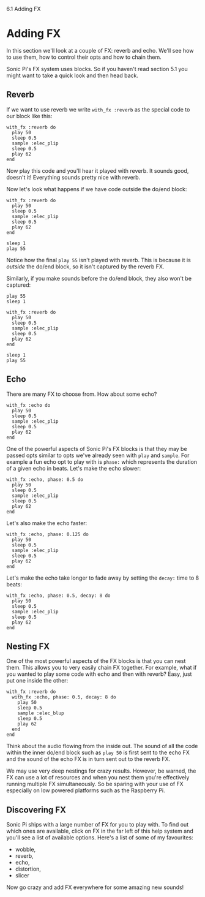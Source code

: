 6.1 Adding FX

# Adding FX

In this section we'll look at a couple of FX: reverb and echo. We'll
see how to use them, how to control their opts and how to chain
them.

Sonic Pi's FX system uses blocks. So if you haven't read section 5.1 you
might want to take a quick look and then head back.

## Reverb

If we want to use reverb we write `with_fx :reverb` as the special code
to our block like this:

```
with_fx :reverb do
  play 50
  sleep 0.5
  sample :elec_plip
  sleep 0.5
  play 62
end
```

Now play this code and you'll hear it played with reverb. It sounds
good, doesn't it! Everything sounds pretty nice with reverb.

Now let's look what happens if we have code outside the do/end block:

```
with_fx :reverb do
  play 50
  sleep 0.5
  sample :elec_plip
  sleep 0.5
  play 62
end

sleep 1
play 55
```

Notice how the final `play 55` isn't played with reverb. This is because
it is *outside* the do/end block, so it isn't captured by the reverb FX.

Similarly, if you make sounds before the do/end block, they also won't
be captured:

```
play 55
sleep 1

with_fx :reverb do
  play 50
  sleep 0.5
  sample :elec_plip
  sleep 0.5
  play 62
end

sleep 1
play 55
```

## Echo

There are many FX to choose from. How about some echo?

```
with_fx :echo do
  play 50
  sleep 0.5
  sample :elec_plip
  sleep 0.5
  play 62
end
```

One of the powerful aspects of Sonic Pi's FX blocks is that they may be
passed opts similar to opts we've already seen with `play`
and `sample`. For example a fun echo opt to play with is `phase:`
which represents the duration of a given echo in beats. Let's make the
echo slower:

```
with_fx :echo, phase: 0.5 do
  play 50
  sleep 0.5
  sample :elec_plip
  sleep 0.5
  play 62
end
```

Let's also make the echo faster:

```
with_fx :echo, phase: 0.125 do
  play 50
  sleep 0.5
  sample :elec_plip
  sleep 0.5
  play 62
end
```

Let's make the echo take longer to fade away by setting the `decay:`
time to 8 beats:

```
with_fx :echo, phase: 0.5, decay: 8 do
  play 50
  sleep 0.5
  sample :elec_plip
  sleep 0.5
  play 62
end
```

## Nesting FX

One of the most powerful aspects of the FX blocks is that you can nest
them. This allows you to very easily chain FX together. For example,
what if you wanted to play some code with echo and then with reverb?
Easy, just put one inside the other:

```
with_fx :reverb do
  with_fx :echo, phase: 0.5, decay: 8 do
    play 50
    sleep 0.5
    sample :elec_blup
    sleep 0.5
    play 62
  end
end
```

Think about the audio flowing from the inside out. The sound of all
the code within the inner do/end block such as `play 50` is first sent
to the echo FX and the sound of the echo FX is in turn sent out to the
reverb FX.

We may use very deep nestings for crazy results. However, be warned, the
FX can use a lot of resources and when you nest them you're effectively
running multiple FX simultaneously. So be sparing with your use of FX
especially on low powered platforms such as the Raspberry Pi.

## Discovering FX

Sonic Pi ships with a large number of FX for you to play with. To find
out which ones are available, click on FX in the far left of this help
system and you'll see a list of available options. Here's a list of
some of my favourites:

* wobble,
* reverb,
* echo,
* distortion,
* slicer

Now go crazy and add FX everywhere for some amazing new sounds!
